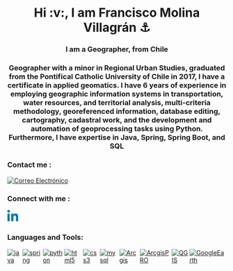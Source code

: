 <h1 align="center">Hi :v:, I am Francisco Molina Villagrán ⚓ </h1>
<h3 align="center">I am a Geographer, from Chile </h3>
<h3 align="center">Geographer with a minor in Regional Urban Studies, graduated from the Pontifical Catholic University of Chile in 2017, I have a certificate in applied geomatics. I have 6 years of experience in employing geographic information systems in transportation, water resources, and territorial analysis, multi-criteria methodology, georeferenced information, database editing, cartography, cadastral work, and the development and automation of geoprocessing tasks using Python. Furthermore, I have expertise in Java, Spring, Spring Boot, and SQL</h3>

<h3 align="left">Contact me :</h3>
<a href="mailto:fvmolina@uc.cl" target="_blank">
  <img align="center" src="https://www.vectorlogo.zone/logos/gmail/gmail-icon.svg" alt="Correo Electrónico" height="30" width="25"/>
</a>


<h3 align="left">Connect with me :</h3>
<a href="https://www.linkedin.com/in/fmolinavgeo" target="_blank">
  <img align="center" src="https://raw.githubusercontent.com/Dhamary08/Email-Sign/master/linkedin-in.png" alt="Francisco Molina Villagran" height="30" width="25"/>
</a>



<h3 align="left">Languages and Tools:</h3>
<div style="display: flex; align-items: center;">
  <a href="#" target="_blank"><img src="https://www.vectorlogo.zone/logos/java/java-icon.svg" alt="java" width="50" height="40" style="margin-right: 3px;" /></a>
  <a href="https://spring.io/" target="_blank"><img src="https://www.vectorlogo.zone/logos/springio/springio-icon.svg" alt="spring" width="40" height="40" style="margin-right: 3px;" /></a>
  <a href="https://www.python.org/" target="_blank"><img src="https://www.vectorlogo.zone/logos/python/python-icon.svg" alt="python" width="40" height="40" style="margin-right: 3px;" /></a>
  <a href="https://www.w3schools.com/html/" target="_blank"><img src="https://www.vectorlogo.zone/logos/w3_html5/w3_html5-icon.svg" alt="html5" width="40" height="40" style="margin-right: 3px;" /></a>
  <a href="https://www.w3schools.com/css/" target="_blank"><img src="https://cdn1.iconfinder.com/data/icons/logotypes/32/badge-css-3-128.png" alt="css3" width="40" height="40" style="margin-right: 3px;" /></a>
  <a href="https://www.mysql.com/" target="_blank"><img src="https://www.vectorlogo.zone/logos/mysql/mysql-icon.svg" alt="mysql" width="55" height="40" style="margin-right: 3px;" /></a>
  <a href="https://www.esri.cl/es-cl/inicio" target="_blank"><img src="https://seeklogo.com/images/E/esri-logo-219B143C69-seeklogo.com.png" alt="Arcgis" width="40" height="40" style="margin-right: 3px;" /></a>
  <a href="https://www.esri.com/es-es/arcgis/products/arcgis-pro/overview" target="_blank"><img src="https://www.esri.es/content/dam/distributor-share/esri-es/common/product-logos/ArcGIS-Pro.png" alt="ArcgisPRO" width="40" height="40" style="margin-right: 3px;" /></a>
  <a href="https://www.qgis.org/es/site/" target="_blank"><img src="https://www.vectorlogo.zone/logos/qgis/qgis-icon.svg" alt="QGIS" width="40" height="40" style="margin-right: 3px;" /></a>
  <a href="https://www.google.es/intl/es/earth/index.html" target="_blank"><img src="https://brandeps.com/logo-download/G/Google-Earth-logo-vector-01.svg" alt="GoogleEarth" width="40" height="40" style="margin-right: 3px;" /></a>
</div>

</p>
